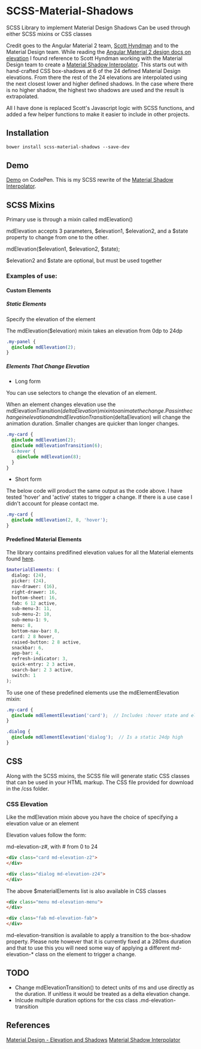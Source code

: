 # SCSS-Material-Shadows
SCSS Library to implement Material Design Shadows
Can be used through either SCSS mixins or CSS classes

Credit goes to the Angular Material 2 team, [Scott Hyndman](https://github.com/shyndman) and to the Material Design team.
While reading the [Angular Material 2 design docs on elevation](https://docs.google.com/document/d/1W3NGSLqDZzjbBBLW2C6y_6NUxtvdZAVaJvg58LY3Q0E/preview#) I found reference to Scott Hyndman working with the Material Design team to create a [Material Shadow Interpolator](http://codepen.io/shyndman/pen/ojxmdY).  This starts out with hand-crafted CSS box-shadows at 6 of the 24 defined Material Design elevations.  From there the rest of the 24 elevations are interpolated using the next closest lower and higher defined shadows.  In the case where there is no higher shadow, the highest two shadows are used and the result is extrapolated.

All I have done is replaced Scott's Javascript logic with SCSS functions, and added a few helper functions to make it easier to include in other projects.

## Installation
```SCSS
bower install scss-material-shadows --save-dev
```

## Demo
[Demo](http://codepen.io/prestopasto/pen/oLmgqm?editors=1100) on CodePen.  This is my SCSS rewrite of the [Material Shadow Interpolator](http://codepen.io/shyndman/pen/ojxmdY).

## SCSS Mixins
Primary use is through a mixin called mdElevation()

mdElevation accepts 3 parameters, $elevation1, $elevation2, and a $state property to change from one to the other.

mdElevation($elevation1, $elevation2, $state);

$elevation2 and $state are optional, but must be used together

### Examples of use:

#### Custom Elements
##### Static Elements
Specify the elevation of the element

The mdElevation($elevation) mixin takes an elevation from 0dp to 24dp
```SCSS
.my-panel {
  @include mdElevation(2);
}
```

##### Elements That Change Elevation
* Long form

You can use selectors to change the elevation of an element.

When an element changes elevation use the mdElevationTransition($deltaElevation) mixin to animate the change.  Pass in the change in elevation and mdElevationTransition($deltaElevation) will change the animation duration.  Smaller changes are quicker than longer changes.
```SCSS
.my-card {
  @include mdElevation(2);
  @include mdElevationTransition(6);
  &:hover {
    @include mdElevation(8);
  }
}
```

* Short form

The below code will product the same output as the code above.  I have tested 'hover' and 'active' states to trigger a change.  If there is a use case I didn't account for please contact me.
```SCSS
.my-card {
  @include mdElevation(2, 8, 'hover');
}
```

#### Predefined Material Elements
The library contains predifined elevation values for all the Material elements found [here](https://material.google.com/material-design/elevation-shadows.html).

```SCSS
$materialElements: (
  dialog: (24),
  picker: (24),
  nav-drawer: (16),
  right-drawer: 16,
  bottom-sheet: 16,
  fab: 6 12 active,
  sub-menu-3: 11,
  sub-menu-2: 10,
  sub-menu-1: 9,
  menu: 8,
  bottom-nav-bar: 8,
  card: 2 8 hover,
  raised-button: 2 8 active,
  snackbar: 6,
  app-bar: 4,
  refresh-indicator: 3,
  quick-entry: 2 3 active,
  search-bar: 2 3 active,
  switch: 1
);
```

To use one of these predefined elements use the mdElementElevation mixin:
```SCSS
.my-card {
  @include mdElementElevation('card');  // Includes :hover state and elevation change from 2dp to 8dp
}
```

```SCSS
.dialog {
  @include mdElementElevation('dialog');  // Is a static 24dp high
}
```


## CSS
Along with the SCSS mixins, the SCSS file will generate static CSS classes that can be used in your HTML markup.  The CSS file provided for download in the /css folder.

### CSS Elevation
Like the mdElevation mixin above you have the choice of specifying a elevation value or an element

Elevation values follow the form:

md-elevation-z#, with # from 0 to 24
```HTML
<div class="card md-elevation-z2">
</div>
```
```HTML
<div class="dialog md-elevation-z24">
</div>
```

The above $materialElements list is also available in CSS classes
```HTML
<div class="menu md-elevation-menu">
</div>
```
```HTML
<div class="fab md-elevation-fab">  
</div>
```
md-elevation-transition is available to apply a transition to the box-shadow property.  Please note however that it is currently fixed at a 280ms duration and that to use this you will need some way of applying a different md-elevation-* class on the element to trigger a change.

## TODO
* Change mdElevationTransition() to detect units of ms and use directly as the duration.  If unitless it would be treated as a delta elevation change.
* Inlcude multiple duration options for the css class .md-elevation-transition

## References
[Material Design - Elevation and Shadows](https://material.google.com/material-design/elevation-shadows.html)
[Material Shadow Interpolator](http://codepen.io/shyndman/pen/ojxmdY)